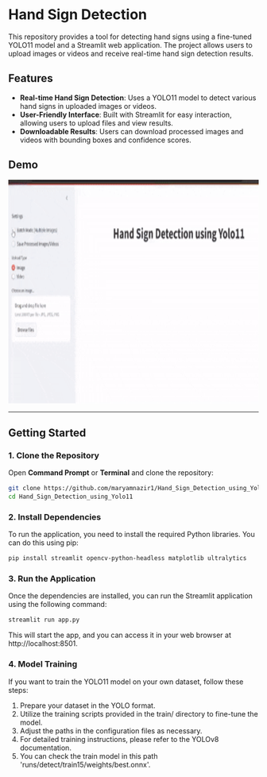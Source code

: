 # Hand Sign Detection

This repository provides a tool for detecting hand signs using a fine-tuned YOLO11 model and a Streamlit web application. The project allows users to upload images or videos and receive real-time hand sign detection results.

## Features

- **Real-time Hand Sign Detection**: Uses a YOLO11 model to detect various hand signs in uploaded images or videos.
- **User-Friendly Interface**: Built with Streamlit for easy interaction, allowing users to upload files and view results.
- **Downloadable Results**: Users can download processed images and videos with bounding boxes and confidence scores.
  
## Demo

<img src="demo.gif" alt="Hand Sign Detection Demo" width="900" height="450">

---

## Getting Started

### 1. Clone the Repository

Open **Command Prompt** or **Terminal** and clone the repository:

```bash
git clone https://github.com/maryamnazir1/Hand_Sign_Detection_using_Yolo11.git
cd Hand_Sign_Detection_using_Yolo11

```
### 2. Install Dependencies
To run the application, you need to install the required Python libraries. You can do this using pip:

```bash
pip install streamlit opencv-python-headless matplotlib ultralytics
```
### 3. Run the Application
Once the dependencies are installed, you can run the Streamlit application using the following command:

```bash
streamlit run app.py
```
This will start the app, and you can access it in your web browser at http://localhost:8501.

### 4. Model Training
If you want to train the YOLO11 model on your own dataset, follow these steps:

1. Prepare your dataset in the YOLO format.
2. Utilize the training scripts provided in the train/ directory to fine-tune the model.
3. Adjust the paths in the configuration files as necessary.
4. For detailed training instructions, please refer to the YOLOv8 documentation.
5. You can check the train model in this path 'runs/detect/train15/weights/best.onnx'.
